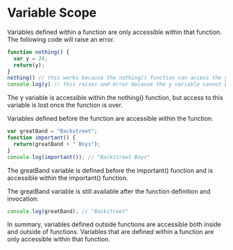 # Variable Scope

Variables defined within a function are only accessible within that function.  The following code will raise an error.

```javascript
function nothing() {
  var y = 24;
  return(y);
}
nothing() // this works because the nothing() function can access the y variable
console.log(y) // this raises and error because the y variable cannot be accessed outside the nothing() function
```

The y variable is accessible within the nothing() function, but access to this variable is lost once the function is over.

Variables defined before the function are accessible within the function.

```javascript
var greatBand = "Backstreet";
function important() {
  return(greatBand + " Boys");
}
console.log(important()); // "Backstreet Boys"
```

The greatBand variable is defined before the important() function and is accessible within the important() function.

The greatBand variable is still available after the function definition and invocation:

```javascript
console.log(greatBand); // "Backstreet"
```

In summary, variables defined outside functions are accessible both inside and outside of functions.  Variables that are defined within a function are only accessible within that function.

